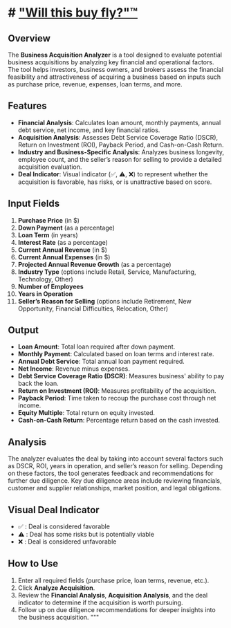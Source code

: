 # # ["Will this buy fly?"™ ](https://incomparable-taiyaki-55b0b3.netlify.app/) 

## Overview
The **Business Acquisition Analyzer** is a tool designed to evaluate potential business acquisitions by analyzing key financial and operational factors. The tool helps investors, business owners, and brokers assess the financial feasibility and attractiveness of acquiring a business based on inputs such as purchase price, revenue, expenses, loan terms, and more.

## Features
- **Financial Analysis**: Calculates loan amount, monthly payments, annual debt service, net income, and key financial ratios.
- **Acquisition Analysis**: Assesses Debt Service Coverage Ratio (DSCR), Return on Investment (ROI), Payback Period, and Cash-on-Cash Return.
- **Industry and Business-Specific Analysis**: Analyzes business longevity, employee count, and the seller’s reason for selling to provide a detailed acquisition evaluation.
- **Deal Indicator**: Visual indicator (✅, ⚠️, ❌) to represent whether the acquisition is favorable, has risks, or is unattractive based on score.

## Input Fields
1. **Purchase Price** (in $)
2. **Down Payment** (as a percentage)
3. **Loan Term** (in years)
4. **Interest Rate** (as a percentage)
5. **Current Annual Revenue** (in $)
6. **Current Annual Expenses** (in $)
7. **Projected Annual Revenue Growth** (as a percentage)
8. **Industry Type** (options include Retail, Service, Manufacturing, Technology, Other)
9. **Number of Employees**
10. **Years in Operation**
11. **Seller’s Reason for Selling** (options include Retirement, New Opportunity, Financial Difficulties, Relocation, Other)

## Output
- **Loan Amount**: Total loan required after down payment.
- **Monthly Payment**: Calculated based on loan terms and interest rate.
- **Annual Debt Service**: Total annual loan payment required.
- **Net Income**: Revenue minus expenses.
- **Debt Service Coverage Ratio (DSCR)**: Measures business' ability to pay back the loan.
- **Return on Investment (ROI)**: Measures profitability of the acquisition.
- **Payback Period**: Time taken to recoup the purchase cost through net income.
- **Equity Multiple**: Total return on equity invested.
- **Cash-on-Cash Return**: Percentage return based on the cash invested.

## Analysis
The analyzer evaluates the deal by taking into account several factors such as DSCR, ROI, years in operation, and seller’s reason for selling. Depending on these factors, the tool generates feedback and recommendations for further due diligence. Key due diligence areas include reviewing financials, customer and supplier relationships, market position, and legal obligations.

## Visual Deal Indicator
- ✅ : Deal is considered favorable
- ⚠️ : Deal has some risks but is potentially viable
- ❌ : Deal is considered unfavorable

## How to Use
1. Enter all required fields (purchase price, loan terms, revenue, etc.).
2. Click **Analyze Acquisition**.
3. Review the **Financial Analysis**, **Acquisition Analysis**, and the deal indicator to determine if the acquisition is worth pursuing.
4. Follow up on due diligence recommendations for deeper insights into the business acquisition.
"""
